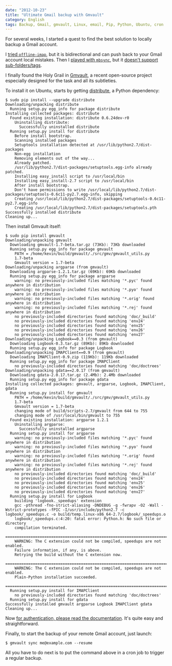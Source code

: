 ```yaml
---
date: "2012-10-23"
title: "Ultimate Gmail backup with Gmvault"
category: English
tags: Backup, Gmail, gmvault, Linux, email, Pip, Python, Ubuntu, cron
---
```


For several weeks, I started a quest to find the best solution to locally backup a Gmail account.

I [tried `offline-imap`]({filename}/2012/backup-gmail-offlineimap.md), but it is bidirectional and can push back to your Gmail account local mistakes. Then I [played with `mbsync`]({filename}/2012/gmail-backup-mbsync.md), but it [doesn't support sub-folders/tags](https://www.mail-archive.com/isync-devel@lists.sourceforge.net/msg00220.html).

I finally found the Holy Grail in [Gmvault](https://gmvault.org/), a recent open-source project especially designed for the task and all its subtleties.

To install it on Ubuntu, starts by getting [distribute](https://pypi.python.org/pypi/distribute), a Python dependency:

```shell-session
$ sudo pip install --upgrade distribute
Downloading/unpacking distribute
  Running setup.py egg_info for package distribute
Installing collected packages: distribute
  Found existing installation: distribute 0.6.24dev-r0
    Uninstalling distribute:
      Successfully uninstalled distribute
  Running setup.py install for distribute
    Before install bootstrap.
    Scanning installed packages
    Setuptools installation detected at /usr/lib/python2.7/dist-packages
    Non-egg installation
    Removing elements out of the way...
    Already patched.
    /usr/lib/python2.7/dist-packages/setuptools.egg-info already patched.
    Installing easy_install script to /usr/local/bin
    Installing easy_install-2.7 script to /usr/local/bin
    After install bootstrap.
    Don't have permissions to write /usr/local/lib/python2.7/dist-packages/setuptools-0.6c11-py2.7.egg-info, skipping
    Creating /usr/local/lib/python2.7/dist-packages/setuptools-0.6c11-py2.7.egg-info
    Creating /usr/local/lib/python2.7/dist-packages/setuptools.pth
Successfully installed distribute
Cleaning up...
```

Then install Gmvault itself:

```shell-session
$ sudo pip install gmvault
Downloading/unpacking gmvault
  Downloading gmvault-1.7-beta.tar.gz (73Kb): 73Kb downloaded
  Running setup.py egg_info for package gmvault
    PATH = /home/kevin/build/gmvault/./src/gmv/gmvault_utils.py
    1.7-beta
    Gmvault version = 1.7-beta
Downloading/unpacking argparse (from gmvault)
  Downloading argparse-1.2.1.tar.gz (69Kb): 69Kb downloaded
  Running setup.py egg_info for package argparse
    warning: no previously-included files matching '*.pyc' found anywhere in distribution
    warning: no previously-included files matching '*.pyo' found anywhere in distribution
    warning: no previously-included files matching '*.orig' found anywhere in distribution
    warning: no previously-included files matching '*.rej' found anywhere in distribution
    no previously-included directories found matching 'doc/_build'
    no previously-included directories found matching 'env24'
    no previously-included directories found matching 'env25'
    no previously-included directories found matching 'env26'
    no previously-included directories found matching 'env27'
Downloading/unpacking Logbook==0.3 (from gmvault)
  Downloading Logbook-0.3.tar.gz (89Kb): 89Kb downloaded
  Running setup.py egg_info for package Logbook
Downloading/unpacking IMAPClient==0.9 (from gmvault)
  Downloading IMAPClient-0.9.zip (119Kb): 119Kb downloaded
  Running setup.py egg_info for package IMAPClient
    no previously-included directories found matching 'doc/doctrees'
Downloading/unpacking gdata==2.0.17 (from gmvault)
  Downloading gdata-2.0.17.tar.gz (2.4Mb): 2.4Mb downloaded
  Running setup.py egg_info for package gdata
Installing collected packages: gmvault, argparse, Logbook, IMAPClient, gdata
  Running setup.py install for gmvault
    PATH = /home/kevin/build/gmvault/./src/gmv/gmvault_utils.py
    1.7-beta
    Gmvault version = 1.7-beta
    changing mode of build/scripts-2.7/gmvault from 644 to 755
    changing mode of /usr/local/bin/gmvault to 755
  Found existing installation: argparse 1.2.1
    Uninstalling argparse:
      Successfully uninstalled argparse
  Running setup.py install for argparse
    warning: no previously-included files matching '*.pyc' found anywhere in distribution
    warning: no previously-included files matching '*.pyo' found anywhere in distribution
    warning: no previously-included files matching '*.orig' found anywhere in distribution
    warning: no previously-included files matching '*.rej' found anywhere in distribution
    no previously-included directories found matching 'doc/_build'
    no previously-included directories found matching 'env24'
    no previously-included directories found matching 'env25'
    no previously-included directories found matching 'env26'
    no previously-included directories found matching 'env27'
  Running setup.py install for Logbook
    building 'logbook._speedups' extension
    gcc -pthread -fno-strict-aliasing -DNDEBUG -g -fwrapv -O2 -Wall -Wstrict-prototypes -fPIC -I/usr/include/python2.7 -c logbook/_speedups.c -o build/temp.linux-x86_64-2.7/logbook/_speedups.o
    logbook/_speedups.c:4:20: fatal error: Python.h: No such file or directory
    compilation terminated.
    ==========================================================================
    WARNING: The C extension could not be compiled, speedups are not enabled.
    Failure information, if any, is above.
    Retrying the build without the C extension now.
    ==========================================================================
    WARNING: The C extension could not be compiled, speedups are not enabled.
    Plain-Python installation succeeded.
    ==========================================================================
  Running setup.py install for IMAPClient
    no previously-included directories found matching 'doc/doctrees'
  Running setup.py install for gdata
Successfully installed gmvault argparse Logbook IMAPClient gdata
Cleaning up...
```

Now [for authentication, please read the documentation](https://gmvault.org/in_depth.html#authentication). It's quite easy and straightforward.

Finally, to start the backup of your remote Gmail account, just launch:

```shell-session
$ gmvault sync me@example.com --resume
```

All you have to do next is to put the command above in a cron job to trigger a regular backup.
